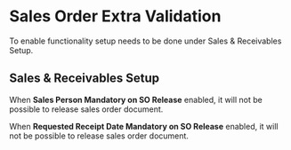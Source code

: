 # Sales Order Extra Validation
To enable functionality setup needs to be done under Sales & Receivables Setup. 


## Sales & Receivables Setup
When **Sales Person Mandatory on SO Release** enabled, it will not be possible to release sales order document. 

When **Requested Receipt Date Mandatory on SO Release** enabled, it will not be possible to release sales order document. 